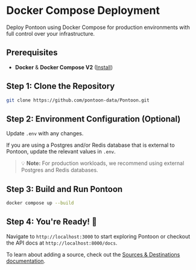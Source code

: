 # Docker Compose Deployment

Deploy Pontoon using Docker Compose for production environments with full control over your infrastructure.

## Prerequisites

- **Docker** & **Docker Compose V2** ([Install](https://docs.docker.com/compose/install/))

## Step 1: Clone the Repository

```bash
git clone https://github.com/pontoon-data/Pontoon.git
```

## Step 2: Environment Configuration (Optional)

Update `.env` with any changes.

If you are using a Postgres and/or Redis database that is external to Pontoon, update the relevant values in `.env`.

> 💡 **Note:** For production workloads, we recommend using external Postgres and Redis databases.

## Step 3: Build and Run Pontoon

```bash
docker compose up --build
```

## Step 4: You're Ready! 🚀

Navigate to `http://localhost:3000` to start exploring Pontoon or checkout the API docs at `http://localhost:8000/docs`.

To learn about adding a source, check out the [Sources & Destinations documentation](../sources-destinations/overview.md).
